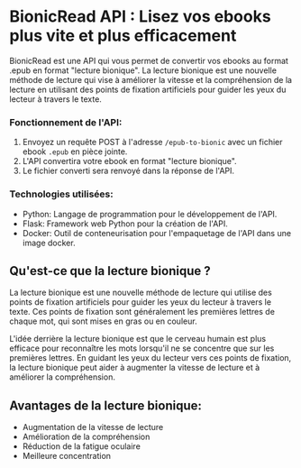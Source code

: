 # BionicRead API : Lisez vos ebooks plus vite et plus efficacement
BionicRead est une API qui vous permet de convertir vos ebooks au format .epub en format "lecture bionique". La lecture bionique est une nouvelle méthode de lecture qui vise à améliorer la vitesse et la compréhension de la lecture en utilisant des points de fixation artificiels pour guider les yeux du lecteur à travers le texte.

### Fonctionnement de l'API:

1) Envoyez un requête POST à l'adresse ```/epub-to-bionic``` avec un fichier ebook ```.epub``` en pièce jointe.
2) L'API convertira votre ebook en format "lecture bionique".
3) Le fichier converti sera renvoyé dans la réponse de l'API.

### Technologies utilisées:

- Python: Langage de programmation pour le développement de l'API.
- Flask: Framework web Python pour la création de l'API.
- Docker: Outil de conteneurisation pour l'empaquetage de l'API dans une image docker.

## Qu'est-ce que la lecture bionique ?

La lecture bionique est une nouvelle méthode de lecture qui utilise des points de fixation artificiels pour guider les yeux du lecteur à travers le texte. Ces points de fixation sont généralement les premières lettres de chaque mot, qui sont mises en gras ou en couleur.

L'idée derrière la lecture bionique est que le cerveau humain est plus efficace pour reconnaître les mots lorsqu'il ne se concentre que sur les premières lettres. En guidant les yeux du lecteur vers ces points de fixation, la lecture bionique peut aider à augmenter la vitesse de lecture et à améliorer la compréhension.

## Avantages de la lecture bionique:

- Augmentation de la vitesse de lecture
- Amélioration de la compréhension
- Réduction de la fatigue oculaire
- Meilleure concentration